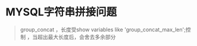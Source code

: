 # MYSQL字符串拼接问题

> group_concat ，长度受show variables like 'group_concat_max_len';控制 ，当超出最大长度后，会舍去多余部分 
